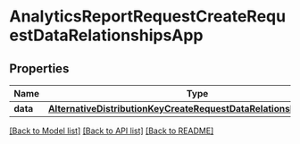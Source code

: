 # AnalyticsReportRequestCreateRequestDataRelationshipsApp

## Properties
Name | Type | Description | Notes
------------ | ------------- | ------------- | -------------
**data** | [**AlternativeDistributionKeyCreateRequestDataRelationshipsAppData**](AlternativeDistributionKeyCreateRequestDataRelationshipsAppData.md) |  | 

[[Back to Model list]](../README.md#documentation-for-models) [[Back to API list]](../README.md#documentation-for-api-endpoints) [[Back to README]](../README.md)


